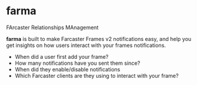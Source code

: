 # farma
FArcaster Relationships MAnagement

**farma** is built to make Farcaster Frames v2 notifications easy, and
help you get insights on how users interact with your frames notifications.

- When did a user first add your frame?
- How many notifications have you sent them since?
- When did they enable/disable notifications
- Which Farcaster clients are they using to interact with your frame?

